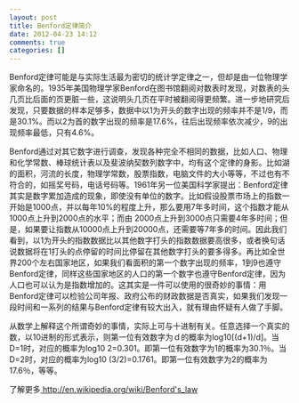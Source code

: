 ```yaml
---
layout: post
title: Benford定律简介
date: 2012-04-23 14:12
comments: true
categories: []
---
```

Benford定律可能是与实际生活最为密切的统计学定律之一，但却是由一位物理学家命名的。1935年美国物理学家Benford在图书馆翻阅对数表时发现，对数表的头几页比后面的页更脏一些，这说明头几页在平时被翻阅得更频繁。进一步地研究后发现，只要数据的样本足够多，数据中以1为开头的数字出现的频率并不是1/9，而是30.1%。而以2为首的数字出现的频率是17.6%，往后出现频率依次减少，9的出现频率最低，只有4.6%。

Benford通过对其它数字进行调查，发现各种完全不相同的数据，比如人口、物理和化学常数、棒球统计表以及斐波纳契数列数字中，均有这个定律的身影。比如湖的面积，河流的长度，物理学常数，股票指数，电脑文件的大小等等，不过也有不符合的，如摇奖号码，电话号码等。1961年另一位美国科学家提出：Benford定律其实是数字累加造成的现象，即使没有单位的数字。比如假设股票市场上的指数一开始是1000点，并以每年10%的程度上升，那么要用7年多时间，这个指数才能从1000点上升到2000点的水平；而由 2000点上升到3000点只需要4年多时间；但是，如果要让指数从10000点上升到20000点，还需要等7年多的时间。因此我们看到，以1为开头的指数数据比以其他数字打头的指数数据要高很多，或者换句话说数据将在1打头的点停留的时间比停留在其他数字打头的要多得多。再比如全世界200个左右国家地区，如果我们看面积的第一个数字出现的频率，1到9也遵守Benford定律，同样这些国家地区的人口的第一个数字也遵守Benford定律，因为人口也可以认为是指数增加的。这其实是一件可以使用的很奇妙的事情：用Benford定律可以检验公司年报、政府公布的财政数据是否真实，如果我们发现一段时间和一系列的结果与Benford定律有较大出入，就有理由怀疑有人做了手脚。

从数学上解释这个所谓奇妙的事情，实际上可与十进制有关。任意选择一个真实的数，以10进制的形式表示，则第一位有效数字为ｄ的概率为log10[(d+1)/d]。当D=1时，对应的概率为log10 2=0.301。即第一位有效数字为1的概率为30.1％。当D=2时，对应的概率为log10 (3/2)=0.1761。即第一位有效数字为2的概率为17.6％，等等。

了解更多<a href="http://en.wikipedia.org/wiki/Benford's_law" target="_blank"> http://en.wikipedia.org/wiki/Benford's_law</a>
